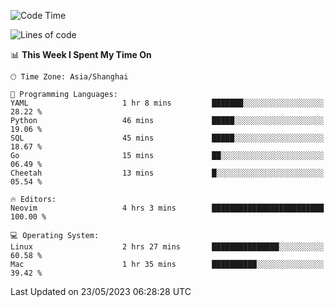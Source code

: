 <!--START_SECTION:waka-->
![Code Time](http://img.shields.io/badge/Code%20Time-1%2C369%20hrs%2051%20mins-blue)

![Lines of code](https://img.shields.io/badge/From%20Hello%20World%20I%27ve%20Written-262.4%20thousand%20lines%20of%20code-blue)

📊 **This Week I Spent My Time On** 

```text
🕑︎ Time Zone: Asia/Shanghai

💬 Programming Languages: 
YAML                     1 hr 8 mins         ███████░░░░░░░░░░░░░░░░░░   28.22 % 
Python                   46 mins             █████░░░░░░░░░░░░░░░░░░░░   19.06 % 
SQL                      45 mins             █████░░░░░░░░░░░░░░░░░░░░   18.67 % 
Go                       15 mins             ██░░░░░░░░░░░░░░░░░░░░░░░   06.49 % 
Cheetah                  13 mins             █░░░░░░░░░░░░░░░░░░░░░░░░   05.54 % 

🔥 Editors: 
Neovim                   4 hrs 3 mins        █████████████████████████   100.00 % 

💻 Operating System: 
Linux                    2 hrs 27 mins       ███████████████░░░░░░░░░░   60.58 % 
Mac                      1 hr 35 mins        ██████████░░░░░░░░░░░░░░░   39.42 % 
```


 Last Updated on 23/05/2023 06:28:28 UTC
<!--END_SECTION:waka-->
